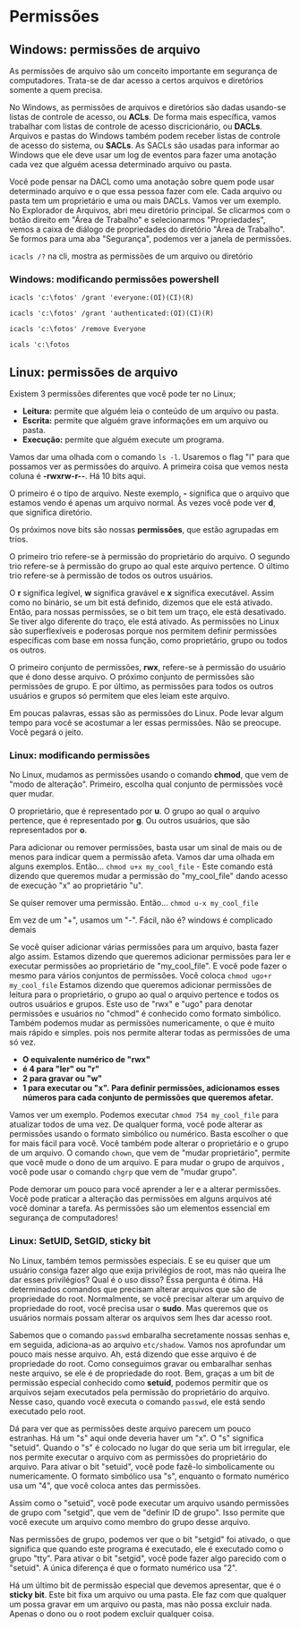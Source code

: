 # Permissões

## Windows: permissões de arquivo

As permissões de arquivo são um conceito importante em segurança de computadores. Trata-se de dar acesso a certos arquivos e diretórios somente a quem precisa.

No Windows, as permissões de arquivos e diretórios são dadas usando-se listas de controle de acesso, ou **ACLs**. De forma mais específica, vamos trabalhar com listas de controle de acesso discricionário, ou **DACLs**. Arquivos e pastas do Windows também podem receber listas de controle de acesso do sistema, ou **SACLs**. As SACLs são usadas para informar ao Windows que ele deve usar um log de eventos para fazer uma anotação cada vez que alguém acessa determinado arquivo ou pasta.

Você pode pensar na DACL como uma anotação sobre quem pode usar determinado arquivo e o que essa pessoa fazer com ele. Cada arquivo ou pasta tem um proprietário e uma ou mais DACLs. Vamos ver um exemplo. No Explorador de Arquivos, abri meu diretório principal. Se clicarmos com o botão direito em "Área de Trabalho" e selecionarmos "Propriedades", vemos a caixa de diálogo de propriedades do diretório "Área de Trabalho". Se formos para uma aba "Segurança", podemos ver a janela de permissões.

`icacls /?` na cli, mostra as permissões de um arquivo ou diretório

### Windows: modificando permissões powershell

`icacls 'c:\fotos' /grant 'everyone:(OI)(CI)(R)`

`icacls 'c:\fotos' /grant 'authenticated:(OI)(CI)(R)`

`icacls 'c:\fotos' /remove Everyone`

`icals 'c:\fotos`

## Linux: permissões de arquivo

Existem 3 permissões diferentes que você pode ter no Linux;

- **Leitura:** permite que alguém leia o conteúdo de um arquivo ou pasta.
- **Escrita:** permite que alguém grave informações em um arquivo ou pasta.
- **Execução:** permite que alguém execute um programa.

Vamos dar uma olhada com o comando `ls -l`. Usaremos o flag "l" para que possamos ver as permissões do arquivo. A primeira coisa que vemos nesta coluna é **-rwxrw-r--**. Há 10 bits aqui.

O primeiro é o tipo de arquivo. Neste exemplo, **-** significa que o arquivo que estamos vendo é apenas um arquivo normal. Às vezes você pode ver **d**, que significa diretório.

Os próximos nove bits são nossas **permissões**, que estão agrupadas em trios.

O primeiro trio refere-se à permissão do proprietário do arquivo.
O segundo trio refere-se à permissão do grupo ao qual este arquivo pertence.
O último trio refere-se à permissão de todos os outros usuários.

O **r** significa legível, **w** significa gravável e **x** significa executável. Assim como no binário, se um bit está definido, dizemos que ele está ativado. Então, para nossas permissões, se o bit tem um traço, ele está desativado. Se tiver algo diferente do traço, ele está ativado. As permissões no Linux são superflexíveis e poderosas porque nos permitem definir permissões específicas com base em nossa função, como proprietário, grupo ou todos os outros.

O primeiro conjunto de permissões, **rwx**, refere-se à permissão do usuário que é dono desse arquivo.
O próximo conjunto de permissões são permissões de grupo.
E por último, as permissões para todos os outros usuários e grupos só permitem que eles leiam este arquivo.

Em poucas palavras, essas são as permissões do Linux. Pode levar algum tempo para você se acostumar a ler essas permissões. Não se preocupe. Você pegará o jeito.

### Linux: modificando permissões

No Linux, mudamos as permissões usando o comando **chmod**, que vem de "modo de alteração". Primeiro, escolha qual conjunto de permissões você quer mudar.

O proprietário, que é representado por **u**.
O grupo ao qual o arquivo pertence, que é representado por **g**.
Ou outros usuários, que são representados por **o**.

Para adicionar ou remover permissões, basta usar um sinal de mais ou de menos para indicar quem a permissão afeta. Vamos dar uma olhada em alguns exemplos.
Então... `chmod u+x my_cool_file` - Este comando está dizendo que queremos mudar a permissão do "my_cool_file" dando acesso de execução "x"  ao proprietário "u".

Se quiser remover uma permissão. Então... `chmod u-x my_cool_file`

Em vez de um "+", usamos um "-". Fácil, não é? windows é complicado demais

Se você quiser adicionar várias permissões para um arquivo, basta fazer algo assim.
Estamos dizendo que queremos adicionar permissões para ler e executar permissões ao proprietário de "my_cool_file". E você pode fazer o mesmo para vários conjuntos de permissões. Você coloca `chmod ugo+r my_cool_file`
Estamos dizendo que queremos adicionar permissões de leitura para o proprietário, o grupo ao qual o arquivo pertence e todos os outros usuários e grupos.
Este uso de "rwx" e "ugo" para denotar permissões e usuários no "chmod" é conhecido como formato simbólico. Também podemos mudar as permissões numericamente, o que é muito mais rápido e simples. pois nos permite alterar todas as permissões de uma só vez.

- **O equivalente numérico de "rwx"**
- **é 4 para "ler" ou "r"**
- **2 para gravar ou "w"**
- **1 para executar ou "x".**
**Para definir permissões, adicionamos esses números para cada conjunto de permissões que queremos afetar.**

Vamos ver um exemplo.
Podemos executar `chmod 754 my_cool_file` para atualizar todos de uma vez.
De qualquer forma, você pode alterar as permissões usando o formato simbólico ou numérico. Basta escolher o que for mais fácil para você.
Você também pode alterar o proprietário e o grupo de um arquivo. O comando `chown`, que vem de "mudar proprietário", permite que você mude o dono de um arquivo.
E para mudar o grupo de arquivos , você pode usar o comando `chgrp`  que vem de "mudar grupo".

Pode demorar um pouco para você aprender a ler e a alterar permissões. Você pode praticar a alteração das permissões em alguns arquivos até você dominar a tarefa. As permissões são um elementos essencial em segurança de computadores!

### Linux: SetUID, SetGID, sticky bit

No Linux, também temos permissões especiais. E se eu quiser que um usuário consiga fazer algo que exija privilégios de root, mas não queira lhe dar esses privilégios? Qual é o uso disso? Essa pergunta é ótima. Há determinados comandos que precisam alterar arquivos que são de propriedade do root. Normalmente, se você precisar alterar um arquivo de propriedade do root, você precisa usar o **sudo**. Mas queremos que os usuários normais possam alterar os arquivos sem lhes dar acesso root.

Sabemos que o comando `passwd` embaralha secretamente nossas senhas e, em seguida, adiciona-as ao arquivo `etc/shadow`. Vamos nos aprofundar um pouco mais nesse arquivo.
Ah, está dizendo que esse arquivo é de propriedade do root. Como conseguimos gravar ou embaralhar senhas neste arquivo, se ele é de propriedade do root.
Bem, graças a um bit de permissão especial conhecido como **setuid**, podemos permitir que os arquivos sejam executados pela permissão do proprietário do arquivo.
Nesse caso, quando você executa o comando `passwd`, ele está sendo executado pelo root.

Dá para ver que as permissões deste arquivo parecem um pouco estranhas. Há um "s" aqui onde deveria haver um "x". O "s" significa "setuid".
Quando o "s" é colocado no lugar do que seria um bit irregular, ele nos permite executar o arquivo com as permissões do proprietário do arquivo. Para ativar o bit "setuid", você pode fazê-lo simbolicamente ou numericamente.
O formato simbólico usa "s", enquanto o formato numérico usa um "4", que você coloca antes das permissões.

Assim como o "setuid", você pode executar um arquivo usando permissões de grupo com "setgid", que vem de "definir ID de grupo". Isso permite que você execute um arquivo como membro do grupo desse arquivo.

Nas permissões de grupo, podemos ver que o bit "setgid" foi ativado, o que significa que quando este programa é executado, ele é executado como o grupo "tty". Para ativar o bit "setgid", você pode fazer algo parecido com o "setuid". A única diferença é que o formato numérico usa "2".

Há um último bit de permissão especial que devemos apresentar, que é o **sticky bit**.
Este bit fixa um arquivo ou uma pasta. Ele faz com que qualquer um possa gravar em um arquivo ou pasta, mas não possa excluir nada. Apenas o dono ou o root podem excluir qualquer coisa.
